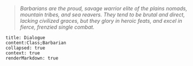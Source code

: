> *Barbarians are the proud, savage warrior elite of the plains nomads, mountain tribes, and sea reavers. They tend to be brutal and direct, lacking civilized graces, but they glory in heroic feats, and excel in fierce, frenzied single combat.*

```query
title: Dialogue
content:Class;Barbarian
collapsed: true
context: true
renderMarkdown: true
```